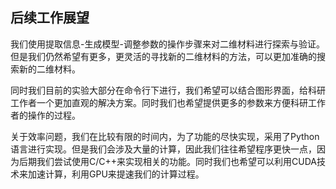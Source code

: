 ## 后续工作展望

我们使用提取信息-生成模型-调整参数的操作步骤来对二维材料进行探索与验证。但是我们仍然希望有更多，更灵活的寻找新的二维材料的方法，可以更加准确的搜索新的二维材料。

同时我们目前的实验大部分在命令行下进行，我们希望可以结合图形界面，给科研工作者一个更加直观的解决方案。同时我们也希望提供更多的参数来方便科研工作者的操作的过程。

关于效率问题，我们在比较有限的时间内，为了功能的尽快实现，采用了Python语言进行实现。但是我们会涉及大量的计算，因此我们往往希望程序更快一点，因为后期我们尝试使用C/C++来实现相关的功能。同时我们也希望可以利用CUDA技术来加速计算，利用GPU来提速我们的计算过程。

